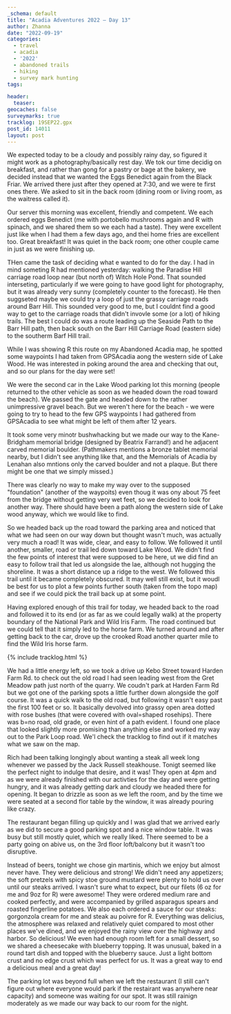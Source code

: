 ```yaml
---
_schema: default
title: "Acadia Adventures 2022 – Day 13"
author: Zhanna
date: "2022-09-19"
categories: 
  - travel
  - acadia
  - '2022'
  - abandoned trails
  - hiking
  - survey mark hunting
tags:

header:
  teaser:
geocaches: false
surveymarks: true
tracklog: 19SEP22.gpx
post_id: 14011
layout: post  
---
```


We expected today to be a cloudy and possibly rainy day, so figured it might work as a photography/basically rest day. We tok our time decidig on breakfast, and rather than gong for a pastry or bage at the bakery, we decided instead that we wanted the Eggs Benedict again from the Black Friar. We arrived there just after they opened at 7:30, and we were te first ones there. We asked to sit in the back room (dining room or living room, as the waitress called it).

Our server this morning was excellent, friendly and competent. We each ordered eggs Benedict (me with portobello mushrooms again and R with spinach, and we shared them so we each had a taste). They were excellent just like when I had them a few days ago, and thei home fries are excellent too. Great breakfast! It was quiet in the back room; one other couple came in just as we were finishing up.

THen came the task of deciding what e wanted to do for the day. I had in mind someting R had mentioned yesterday: walking the Paradise Hill carriage road loop near (but north of) Witch Hole Pond. That sounded interseting, particularly if we were going to have good light for photography, but it was already very sunny (completely counter to the forecast). He then suggseted maybe we could try a loop of just the grassy carriage roads around Barr Hill. This sounded very good to me, but I couldnt find a good way to get to the carriage roads that didn't invovle some (or a lot) of hiking trails. The best I could do was a route leading up the Seaside Path to the Barr Hill path, then back south on the Barr Hill Carriage Road (eastern side) to the southerm Barf Hill trail.

While I was showing R this route on my Abandoned Acadia map, he spotted some waypoints I had taken from GPSAcadia aong the western side of Lake Wood. He was interested in poking around the area and checking that out, and so our plans for the day were set!

We were the second car in the Lake Wood parking lot this morning (people returned to the other vehicle as soon as we headed down the road toward the beach). We passed the gate and headed down to the rather unimpressive gravel beach. But we weren't here for the beach - we were going to try to head to the few GPS waypoints I had gathered from GPSAcadia to see what might be left of them after 12 years.

It took some very minotr bushwhacking but we made our way to the Kane-Bridgham memorial bridge (designed by Beatrix Farrand!) and he adjacent carved memorial boulder. (Pathmakers mentions a bronze tablet memorial nearby, but I didn't see anything like that, and the Memorials of Acadia by Lenahan also mntions only the carved boulder and not a plaque. But there might be one that we simply missed.)

There was clearly no way to make my way over to the supposed "foundation" (another of the waypoits) even thoug it was ony about 75 feet from the bridge without getting very wet feet, so we decided to look for another way. There should have been a path along the western side of Lake wood anyway, which we would like to find.

So we headed back up the road toward the parking area and noticed that what we had seen on our way down but thought wasn't much, was actually very much a road! It was wide, clear, and easy to follow. We followed it until another, smaller, road or trail led down toward Lake Wood. We didn't find the few points of interest that were supposed to be here, ut we did find an easy to follow trail that led us alongside the lae, although not hugging the shoreline. It was a short distance up a ridge to the west. We followed this trail until it became completely obscured. It may well still exist, but it woudl be best for us to plot a few points further south (taken from the topo map) and see if we could pick the trail back up at some point. 

Having explored enough of this trail for today, we headed back to the road and followed it to its end (or as far as we could legally walk) at the property boundary of the National Park and Wild Iris Farm.  The road continued but we could tell that it simply led to the horse farm. We turned around and after getting back to the car, drove up the crooked Road another quarter mile to find the Wild Iris horse farm.

{% include tracklog.html %}

We had a little energy left, so we took a drive up Kebo Street toward Harden Farm Rd. to check out the old road I had seen leading west from the Gret Meadow path just north of the quarry. We coudn't park at Harden Farm Rd but we got one of the parking spots a little further down alongside the golf course. It was a quick walk to the old road, but following it wasn't easy past the first 100 feet or so. It basically devolved into grassy open area dotted with rose bushes (that were covered with oval=shaped rosehips). There was b=no road, old grade, or even hint of a path evident. I found one place that looked slightly more promising than anything else and worked my way out to the Park Loop road. We'l check the tracklog to find out if it matches what we saw on the map. 

Rich had been talking longingly about wanting a steak all week long whenever we passed by the Jack Russell steakhouse. Tonigt seemed like the perfect night to indulge that desire, and it was! They open at 4pm and as we were already finished with our activties for the day and were getting hungry, and it was already getting dark and cloudy we headed there for opening. It began to drizzle as soon as we left the room, and by the time we were seated at a second flor table by the window, it was already pouring like crazy.

The restaurant began filling up quickly and I was glad that we arrived early as we did to secure a good parking spot and a nice window table. It was busy but still mostly quiet, which we really liked. There seemed to be a party going on abive us, on the 3rd floor loft/balcony but it wasn't too disruptive.

Instead of beers, tonight we chose gin martinis, which we enjoy but almost never have. They were delicious and strong! We didn't need any appetizers; the soft pretzels with spicy stoe ground mustard were plenty to hold us over until our steaks arrived. I wasn't sure what to expect, but our filets (6 oz for me and 9oz for R) were awesome! They were ordered medium rare and cooked perfectly, and were accompanied by grilled asparagus spears and roasted fingerline potatoes. We also each ordered a sauce for our steaks: gorgonzola cream for me and steak au poivre for R. Everything was delicius, the atmosphere was relaxed and relatively quiet compared to most other places we've dined, and we enjoyed the rainy view over the highway and harbor. So delicious! We even had enough room left for a small dessert, so we shared a cheesecake with blueberry topping. It was unusual, baked in a round tart dish and topped with the blueberry sauce. Just a light bottom crust and no edge crust which was perfect for us. It was a great way to end a delicious meal and a great day!

The parking lot was beyond full when we left the restaurant (I still can't figure out where everyone would park if the restairant was anywhere near capacity) and someone was waiting for our spot. It was still rainign moderately as we made our way back to our room for the night.